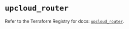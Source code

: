 # `upcloud_router`

Refer to the Terraform Registry for docs: [`upcloud_router`](https://registry.terraform.io/providers/upcloudltd/upcloud/5.13.0/docs/resources/router).
